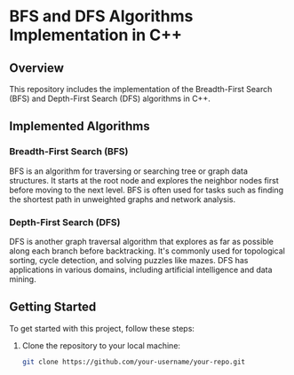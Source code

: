 # BFS and DFS Algorithms Implementation in C++

## Overview

This repository includes the implementation of the Breadth-First Search (BFS) and Depth-First Search (DFS) algorithms in C++. 

## Implemented Algorithms

### Breadth-First Search (BFS)

BFS is an algorithm for traversing or searching tree or graph data structures. It starts at the root node and explores the neighbor nodes first before moving to the next level. BFS is often used for tasks such as finding the shortest path in unweighted graphs and network analysis.

### Depth-First Search (DFS)

DFS is another graph traversal algorithm that explores as far as possible along each branch before backtracking. It's commonly used for topological sorting, cycle detection, and solving puzzles like mazes. DFS has applications in various domains, including artificial intelligence and data mining.

## Getting Started

To get started with this project, follow these steps:

1. Clone the repository to your local machine:

   ```bash
   git clone https://github.com/your-username/your-repo.git
